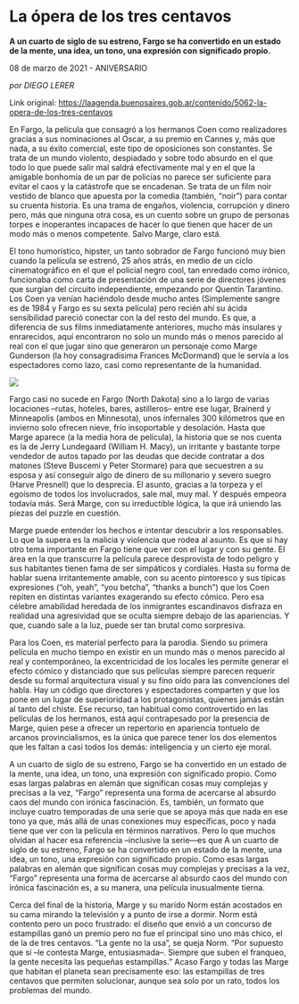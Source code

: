 # La ópera de los tres centavos

**A un cuarto de siglo de su estreno, Fargo se ha convertido en un estado de la mente, una idea, un tono, una expresión con significado propio.**

08 de marzo de 2021 - ANIVERSARIO

_por DIEGO LERER_

Link original: https://laagenda.buenosaires.gob.ar/contenido/5062-la-opera-de-los-tres-centavos



En Fargo, la película que consagró a los hermanos Coen como realizadores gracias a sus nominaciones al Oscar, a su premio en Cannes y, más que nada, a su éxito comercial, este tipo de oposiciones son constantes. Se trata de un mundo violento, despiadado y sobre todo absurdo en el que todo lo que puede salir mal saldrá efectivamente mal y en el que la amigable bonhomía de un par de policías no parece ser suficiente para evitar el caos y la catástrofe que se encadenan. Se trata de un film noir vestido de blanco que apuesta por la comedia (también, “noir”) para contar su cruenta historia. Es una trama de engaños, violencia, corrupción y dinero pero, más que ninguna otra cosa, es un cuento sobre un grupo de personas torpes e inoperantes incapaces de hacer lo que tienen que hacer de un modo más o menos competente. Salvo Marge, claro está.




El tono humorístico, hipster, un tanto sobrador de Fargo funcionó muy bien cuando la película se estrenó, 25 años atrás, en medio de un ciclo cinematográfico en el que el policial negro cool, tan enredado como irónico, funcionaba como carta de presentación de una serie de directores jóvenes que surgían del circuito independiente, empezando por Quentin Tarantino. Los Coen ya venían haciéndolo desde mucho antes (Simplemente sangre es de 1984 y Fargo es su sexta película) pero recién ahí su ácida sensibilidad pareció conectar con la del resto del mundo. Es que, a diferencia de sus films inmediatamente anteriores, mucho más insulares y enrarecidos, aquí encontraron no solo un mundo más o menos parecido al real con el que jugar sino que generaron un personaje como Marge Gunderson (la hoy consagradísima Frances McDormand) que le servía a los espectadores como lazo, casi como representante de la humanidad.




[![](https://img.youtube.com/vi/oJsRRVXNj4M/0.jpg)](https://www.youtube.com/watch?v=oJsRRVXNj4M)




Fargo casi no sucede en Fargo (North Dakota) sino a lo largo de varias locaciones –rutas, hoteles, bares, astilleros– entre ese lugar, Brainerd y Minneapolis (ambos en Minnesota), unos infernales 300 kilómetros que en invierno solo ofrecen nieve, frío insoportable y desolación. Hasta que Marge aparece (a la media hora de película), la historia que se nos cuenta es la de Jerry Lundegaard (William H. Macy), un irritante y bastante torpe vendedor de autos tapado por las deudas que decide contratar a dos matones (Steve Buscemi y Peter Stormare) para que secuestren a su esposa y así conseguir algo de dinero de su millonario y severo suegro (Harve Presnell) que lo desprecia. El asunto, gracias a la torpeza y el egoísmo de todos los involucrados, sale mal, muy mal. Y después empeora todavía más. Será Marge, con su irreductible lógica, la que irá uniendo las piezas del puzzle en cuestión.




Marge puede entender los hechos e intentar descubrir a los responsables. Lo que la supera es la malicia y violencia que rodea al asunto. Es que si hay otro tema importante en Fargo tiene que ver con el lugar y con su gente. El área en la que transcurre la película parece desprovista de todo peligro y sus habitantes tienen fama de ser simpáticos y cordiales. Hasta su forma de hablar suena irritantemente amable, con su acento pintoresco y sus típicas expresiones (“oh, yeah”, “you betcha”, “thanks a bunch”) que los Coen repiten en distintas variantes exagerando su efecto cómico. Pero esa célebre amabilidad heredada de los inmigrantes escandinavos disfraza en realidad una agresividad que se oculta siempre debajo de las apariencias. Y que, cuando sale a la luz, puede ser tan brutal como sorpresiva.




Para los Coen, es material perfecto para la parodia. Siendo su primera película en mucho tiempo en existir en un mundo más o menos parecido al real y contemporáneo, la excentricidad de los locales les permite generar el efecto cómico y distanciado que sus películas siempre parecen requerir desde su formal arquitectura visual y su fino oído para las convenciones del habla. Hay un código que directores y espectadores comparten y que los pone en un lugar de superioridad a los protagonistas, quienes jamás están al tanto del chiste. Ese recurso, tan habitual como controvertido en las películas de los hermanos, está aquí contrapesado por la presencia de Marge, quien pese a ofrecer un repertorio en apariencia tontuelo de arcanos provincialismos, es la única que parece tener los dos elementos que les faltan a casi todos los demás: inteligencia y un cierto eje moral.




A un cuarto de siglo de su estreno, Fargo se ha convertido en un estado de la mente, una idea, un tono, una expresión con significado propio. Como esas largas palabras en alemán que significan cosas muy complejas y precisas a la vez, “Fargo” representa una forma de acercarse al absurdo caos del mundo con irónica fascinación. Es, también, un formato que incluye cuatro temporadas de una serie que se apoya más que nada en ese tono ya que, más allá de unas conexiones muy específicas, poco y nada tiene que ver con la película en términos narrativos. Pero lo que muchos olvidan al hacer esa referencia –inclusive la serie—es que A un cuarto de siglo de su estreno, Fargo se ha convertido en un estado de la mente, una idea, un tono, una expresión con significado propio. Como esas largas palabras en alemán que significan cosas muy complejas y precisas a la vez, “Fargo” representa una forma de acercarse al absurdo caos del mundo con irónica fascinación es, a su manera, una película inusualmente tierna.




Cerca del final de la historia, Marge y su marido Norm están acostados en su cama mirando la televisión y a punto de irse a dormir. Norm está contento pero un poco frustrado: el diseño que envió a un concurso de estampillas ganó un premio pero no fue el principal sino uno más chico, el de la de tres centavos. “La gente no la usa”, se queja Norm. “Por supuesto que sí –le contesta Marge, entusiasmada–. Siempre que suben el franqueo, la gente necesita las pequeñas estampillas.” Acaso Fargo y todas las Marge que habitan el planeta sean precisamente eso: las estampillas de tres centavos que permiten solucionar, aunque sea solo por un rato, todos los problemas del mundo.



